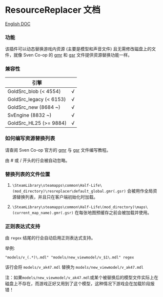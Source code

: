 # ResourceReplacer 文档

[English DOC](/docs/ResourceReplacer.md)

### 功能

该插件可以动态替换游戏内资源 (主要是模型和声音文件) 且无需修改磁盘上的文件，就像 Sven Co-op 的 [gmr](https://wiki.svencoop.com/Mapping/Model_Replacement_Guide) 和 [gsr](https://wiki.svencoop.com/Mapping/Sound_Replacement_Guide) 文件提供资源替换功能一样。

### 兼容性

|        引擎              |      |
|        ----              | ---- |
| GoldSrc_blob   (< 4554)  | √    |
| GoldSrc_legacy (< 6153)  | √    |
| GoldSrc_new    (8684 ~)  | √    |
| SvEngine       (8832 ~)  | √    |
| GoldSrc_HL25   (>= 9884) | √    |

### 如何编写资源替换列表

请查阅 Sven Co-op 官方的 [gmr](https://wiki.svencoop.com/Mapping/Model_Replacement_Guide) 与 [gsr](https://wiki.svencoop.com/Mapping/Sound_Replacement_Guide) 文件编写教程。

由 # 或 / 开头的行会被自动忽略。

### 替换列表的文件位置

1. `\SteamLibrary\steamapps\common\Half-Life\(mod_directory)\resreplacer\default_global.gmr(.gsr)` 会被用作全局资源替换列表，并且只在客户端初始化时加载。

2. `\SteamLibrary\steamapps\common\Half-Life\(mod_directory)\maps\(current_map_name).gmr(.gsr)` 在每张地图预缓存之前会被加载并使用。

### 正则表达式支持

由 `regex` 结尾的行会自动启用正则表达式支持。

举例:

`"models/v_(.*)\.mdl" "models/new_viewmodel/v_$1\.mdl" regex`

该行会将 `models/v_ak47.mdl` 替换为 `models/new_viewmodel/v_ak47.mdl`

注：如果`models/new_viewmodel/v_ak47.mdl`或某个被替换后的模型文件实际上在磁盘上不存在，而游戏正好又用到了这个模型，这种情况下游戏会在加载阶段报错！